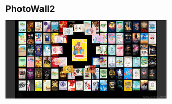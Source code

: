 # PhotoWall2
![image](https://github.com/DUDUdark/PhotoWall2/blob/master/%E5%8F%82%E8%80%83%E5%9B%BE.png)
